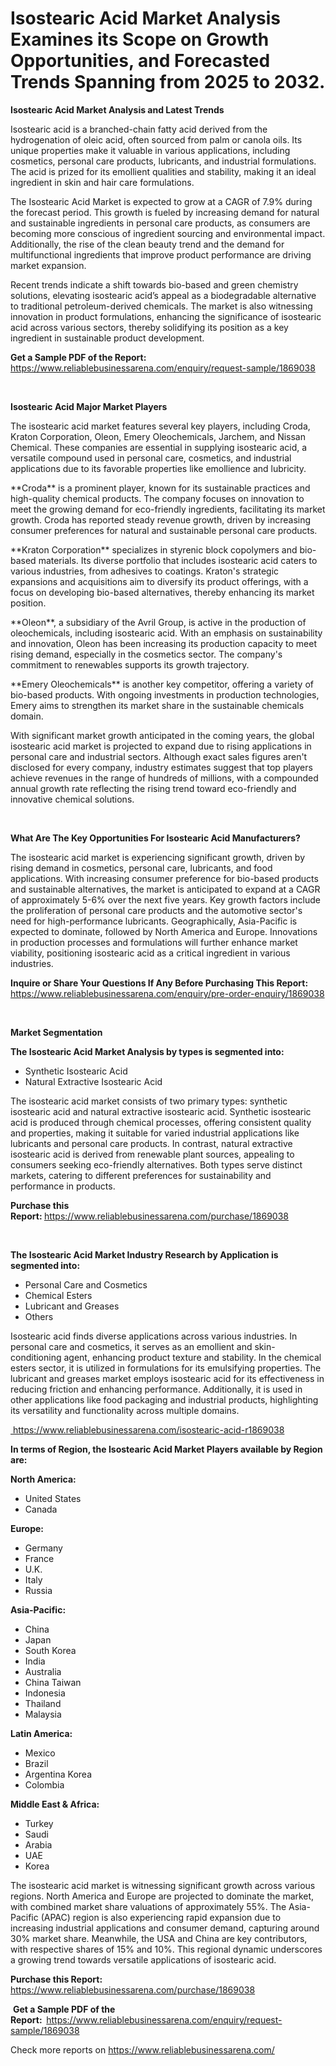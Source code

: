 <p><h1>Isostearic Acid Market Analysis Examines its Scope on Growth Opportunities, and Forecasted Trends Spanning from 2025 to 2032.</h1></p><p><strong>Isostearic Acid Market Analysis and Latest Trends</strong></p>
<p><p>Isostearic acid is a branched-chain fatty acid derived from the hydrogenation of oleic acid, often sourced from palm or canola oils. Its unique properties make it valuable in various applications, including cosmetics, personal care products, lubricants, and industrial formulations. The acid is prized for its emollient qualities and stability, making it an ideal ingredient in skin and hair care formulations.</p><p>The Isostearic Acid Market is expected to grow at a CAGR of 7.9% during the forecast period. This growth is fueled by increasing demand for natural and sustainable ingredients in personal care products, as consumers are becoming more conscious of ingredient sourcing and environmental impact. Additionally, the rise of the clean beauty trend and the demand for multifunctional ingredients that improve product performance are driving market expansion.</p><p>Recent trends indicate a shift towards bio-based and green chemistry solutions, elevating isostearic acid’s appeal as a biodegradable alternative to traditional petroleum-derived chemicals. The market is also witnessing innovation in product formulations, enhancing the significance of isostearic acid across various sectors, thereby solidifying its position as a key ingredient in sustainable product development.</p></p>
<p><strong>Get a Sample PDF of the Report:&nbsp;</strong> <a href="https://www.reliablebusinessarena.com/enquiry/request-sample/1869038?utm_campaign=3138&utm_medium=2&utm_source=Github&utm_content=ia&utm_term=31032025&utm_id=isostearic-acid">https://www.reliablebusinessarena.com/enquiry/request-sample/1869038</a></p>
<p>&nbsp;</p>
<p><strong>Isostearic Acid Major Market Players</strong></p>
<p><p>The isostearic acid market features several key players, including Croda, Kraton Corporation, Oleon, Emery Oleochemicals, Jarchem, and Nissan Chemical. These companies are essential in supplying isostearic acid, a versatile compound used in personal care, cosmetics, and industrial applications due to its favorable properties like emollience and lubricity.</p><p>**Croda** is a prominent player, known for its sustainable practices and high-quality chemical products. The company focuses on innovation to meet the growing demand for eco-friendly ingredients, facilitating its market growth. Croda has reported steady revenue growth, driven by increasing consumer preferences for natural and sustainable personal care products.</p><p>**Kraton Corporation** specializes in styrenic block copolymers and bio-based materials. Its diverse portfolio that includes isostearic acid caters to various industries, from adhesives to coatings. Kraton's strategic expansions and acquisitions aim to diversify its product offerings, with a focus on developing bio-based alternatives, thereby enhancing its market position.</p><p>**Oleon**, a subsidiary of the Avril Group, is active in the production of oleochemicals, including isostearic acid. With an emphasis on sustainability and innovation, Oleon has been increasing its production capacity to meet rising demand, especially in the cosmetics sector. The company's commitment to renewables supports its growth trajectory.</p><p>**Emery Oleochemicals** is another key competitor, offering a variety of bio-based products. With ongoing investments in production technologies, Emery aims to strengthen its market share in the sustainable chemicals domain.</p><p>With significant market growth anticipated in the coming years, the global isostearic acid market is projected to expand due to rising applications in personal care and industrial sectors. Although exact sales figures aren't disclosed for every company, industry estimates suggest that top players achieve revenues in the range of hundreds of millions, with a compounded annual growth rate reflecting the rising trend toward eco-friendly and innovative chemical solutions.</p></p>
<p>&nbsp;</p>
<p><strong>What Are The Key Opportunities For Isostearic Acid Manufacturers?</strong></p>
<p><p>The isostearic acid market is experiencing significant growth, driven by rising demand in cosmetics, personal care, lubricants, and food applications. With increasing consumer preference for bio-based products and sustainable alternatives, the market is anticipated to expand at a CAGR of approximately 5-6% over the next five years. Key growth factors include the proliferation of personal care products and the automotive sector's need for high-performance lubricants. Geographically, Asia-Pacific is expected to dominate, followed by North America and Europe. Innovations in production processes and formulations will further enhance market viability, positioning isostearic acid as a critical ingredient in various industries.</p></p>
<p><strong>Inquire or Share Your Questions If Any Before Purchasing This Report:</strong> <a href="https://www.reliablebusinessarena.com/enquiry/pre-order-enquiry/1869038?utm_campaign=3138&utm_medium=2&utm_source=Github&utm_content=ia&utm_term=31032025&utm_id=isostearic-acid">https://www.reliablebusinessarena.com/enquiry/pre-order-enquiry/1869038</a></p>
<p>&nbsp;</p>
<p><strong>Market Segmentation</strong></p>
<p><strong>The Isostearic Acid Market Analysis by types is segmented into:</strong></p>
<p><ul><li>Synthetic Isostearic Acid</li><li>Natural Extractive Isostearic Acid</li></ul></p>
<p><p>The isostearic acid market consists of two primary types: synthetic isostearic acid and natural extractive isostearic acid. Synthetic isostearic acid is produced through chemical processes, offering consistent quality and properties, making it suitable for varied industrial applications like lubricants and personal care products. In contrast, natural extractive isostearic acid is derived from renewable plant sources, appealing to consumers seeking eco-friendly alternatives. Both types serve distinct markets, catering to different preferences for sustainability and performance in products.</p></p>
<p><strong>Purchase this Report:&nbsp;</strong><a href="https://www.reliablebusinessarena.com/purchase/1869038?utm_campaign=3138&utm_medium=2&utm_source=Github&utm_content=ia&utm_term=31032025&utm_id=isostearic-acid">https://www.reliablebusinessarena.com/purchase/1869038</a></p>
<p>&nbsp;</p>
<p><strong>The Isostearic Acid Market Industry Research by Application is segmented into:</strong></p>
<p><ul><li>Personal Care and Cosmetics</li><li>Chemical Esters</li><li>Lubricant and Greases</li><li>Others</li></ul></p>
<p><p>Isostearic acid finds diverse applications across various industries. In personal care and cosmetics, it serves as an emollient and skin-conditioning agent, enhancing product texture and stability. In the chemical esters sector, it is utilized in formulations for its emulsifying properties. The lubricant and greases market employs isostearic acid for its effectiveness in reducing friction and enhancing performance. Additionally, it is used in other applications like food packaging and industrial products, highlighting its versatility and functionality across multiple domains.</p></p>
<p><a href="https://www.reliablebusinessarena.com/isostearic-acid-r1869038?utm_campaign=3138&utm_medium=2&utm_source=Github&utm_content=ia&utm_term=31032025&utm_id=isostearic-acid">&nbsp;https://www.reliablebusinessarena.com/isostearic-acid-r1869038</a></p>
<p><strong>In terms of Region, the Isostearic Acid Market Players available by Region are:</strong></p>
<p>
    <p> <strong> North America: </strong>
        <ul>
            <li>United States</li>
            <li>Canada</li>
        </ul>
        </p> 
    <p> <strong> Europe: </strong>
        <ul>
            <li>Germany</li>
            <li>France</li>
            <li>U.K.</li>
            <li>Italy</li>
            <li>Russia</li>
        </ul>
        </p> 
    <p> <strong> Asia-Pacific: </strong>
        <ul>
            <li>China</li>
            <li>Japan</li>
            <li>South Korea</li>
            <li>India</li>
            <li>Australia</li>
            <li>China Taiwan</li>
            <li>Indonesia</li>
            <li>Thailand</li>
            <li>Malaysia</li>
        </ul>
        </p> 
    <p> <strong> Latin America: </strong>
        <ul>
            <li>Mexico</li>
            <li>Brazil</li>
            <li>Argentina Korea</li>
            <li>Colombia</li>
        </ul>
        </p> 
    <p> <strong> Middle East & Africa: </strong>
        <ul>
            <li>Turkey</li>
            <li>Saudi</li>
            <li>Arabia</li>
            <li>UAE</li>
            <li>Korea</li>
        </ul>
    </p>
    </p>
<p><p>The isostearic acid market is witnessing significant growth across various regions. North America and Europe are projected to dominate the market, with combined market share valuations of approximately 55%. The Asia-Pacific (APAC) region is also experiencing rapid expansion due to increasing industrial applications and consumer demand, capturing around 30% market share. Meanwhile, the USA and China are key contributors, with respective shares of 15% and 10%. This regional dynamic underscores a growing trend towards versatile applications of isostearic acid.</p></p>
<p><strong>Purchase this Report: </strong><a href="https://www.reliablebusinessarena.com/purchase/1869038?utm_campaign=3138&utm_medium=2&utm_source=Github&utm_content=ia&utm_term=31032025&utm_id=isostearic-acid">https://www.reliablebusinessarena.com/purchase/1869038</a></p>
<p>&nbsp;<strong>Get a Sample PDF of the Report:&nbsp;&nbsp;</strong><a href="https://www.reliablebusinessarena.com/enquiry/request-sample/1869038?utm_campaign=3138&utm_medium=2&utm_source=Github&utm_content=ia&utm_term=31032025&utm_id=isostearic-acid">https://www.reliablebusinessarena.com/enquiry/request-sample/1869038</a></p>
<p><strong></strong></p>
<p>Check more reports on <a href="https://www.reliablebusinessarena.com/?utm_campaign=3138&utm_medium=2&utm_source=Github&utm_content=ia&utm_term=31032025&utm_id=isostearic-acid">https://www.reliablebusinessarena.com/</a></p>